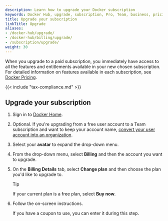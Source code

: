 ```yaml
---
description: Learn how to upgrade your Docker subscription
keywords: Docker Hub, upgrade, subscription, Pro, Team, business, pricing plan, docker core
title: Upgrade your subscription
linkTitle: Upgrade
aliases:
- /docker-hub/upgrade/
- /docker-hub/billing/upgrade/
- /subscription/upgrade/
weight: 30
---
```


When you upgrade to a paid subscription, you immediately have access to all the features and entitlements available in your new chosen subscription. For detailed information on features available in each subscription, see [Docker Pricing](https://www.docker.com/pricing).

{{< include "tax-compliance.md" >}}

## Upgrade your subscription 

1. Sign in to [Docker Home](https://app.docker.com).

2. Optional. If you're upgrading from a free user account to a Team subscription and want to keep your account name, [convert your user account into an organization](../../admin/convert-account.md).

3. Select your **avatar** to expand the drop-down menu.

4. From the drop-down menu, select **Billing** and then the account you want to upgrade.

5. On the **Billing Details** tab, select **Change plan** and then choose the plan you'd like to upgrade to.

   > [!TIP]
   >
   > If your current plan is a free plan, select **Buy now**.

6. Follow the on-screen instructions.

   If you have a coupon to use, you can enter it during this step.

